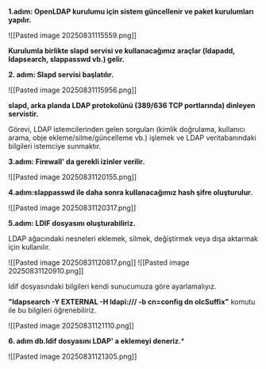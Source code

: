 
**1.adım: OpenLDAP kurulumu için sistem güncellenir ve paket kurulumları yapılır.**

![[Pasted image 20250831115559.png]]

**Kurulumla birlikte slapd servisi ve kullanacağımız araçlar (ldapadd, ldapsearch, slappasswd vb.) gelir.**

**2. adım: Slapd servisi başlatılır.**

![[Pasted image 20250831115956.png]]

**slapd, arka planda LDAP protokolünü (389/636 TCP portlarında) dinleyen servistir.**

Görevi, LDAP istemcilerinden gelen sorguları (kimlik doğrulama, kullanıcı arama, obje ekleme/silme/güncelleme vb.) işlemek ve LDAP veritabanındaki bilgileri istemciye sunmaktır.

**3.adım: Firewall' da gerekli izinler verilir.**

![[Pasted image 20250831120155.png]]

 **4.adım:slappasswd ile daha sonra kullanacağımız hash şifre oluşturulur.**

![[Pasted image 20250831120317.png]]

**5.adım: LDIF dosyasını oluşturabiliriz.**

LDAP ağacındaki nesneleri eklemek, silmek, değiştirmek veya dışa aktarmak için kullanılır.

![[Pasted image 20250831120817.png]]
![[Pasted image 20250831120910.png]]

ldif dosyasındaki bilgileri kendi sunucumuza göre ayarlamalıyız.

**"ldapsearch -Y EXTERNAL -H ldapi:/// -b cn=config dn olcSuffix"** komutu ile bu bilgileri öğrenebiliriz.

![[Pasted image 20250831121110.png]]

**6. adım db.ldif dosyasını LDAP' a eklemeyi deneriz.***

![[Pasted image 20250831121305.png]]